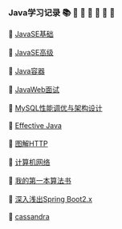 ### Java学习记录 :books: :closed_book: :green_book: :blue_book: :orange_book: :notebook: :notebook_with_decorative_cover:

:closed_book: [JavaSE基础](https://github.com/Cynaith/Java-Daily-Interview/blob/master/JavaSE%E5%9F%BA%E7%A1%80/JavaSE%E5%9F%BA%E7%A1%80.md)
<br/>
<br/>
:green_book: [JavaSE高级](https://github.com/Cynaith/Java-Daily-Interview/blob/master/JavaSE%E9%AB%98%E7%BA%A7/JavaSE%E9%AB%98%E7%BA%A7.md)
<br/>
<br/>
:blue_book: [Java容器](https://github.com/Cynaith/Java-Daily-Interview/blob/master/Java%E5%AE%B9%E5%99%A8/Java%E5%AE%B9%E5%99%A8.md)
<br/>
<br/>
:orange_book: [JavaWeb面试](https://github.com/Cynaith/Java-Daily-Interview/blob/master/JavaWeb%E9%9D%A2%E8%AF%95/JavaWeb%E9%9D%A2%E8%AF%95.md)
<br/>
<br/>
:green_book: [MySQL性能调优与架构设计](https://github.com/Cynaith/Java-Daily-Interview/blob/master/MySQL/MySQL%E6%80%A7%E8%83%BD%E8%B0%83%E4%BC%98%E4%B8%8E%E6%9E%B6%E6%9E%84%E8%AE%BE%E8%AE%A1.md)
<br/>
<br/>
:notebook: [Effective Java](https://github.com/Cynaith/Java-Daily-Interview/blob/master/EffectiveJava/EffectiveJava.md)
<br/>
<br/>
:closed_book: [图解HTTP](https://github.com/Cynaith/Java-Daily-Interview/blob/master/%E5%9B%BE%E8%A7%A3HTTP/%E5%9B%BE%E8%A7%A3HTTP.md)
<br/>
<br/>
:notebook_with_decorative_cover: [计算机网络](https://github.com/Cynaith/Java-Daily-Interview/blob/master/%E8%AE%A1%E7%AE%97%E6%9C%BA%E7%BD%91%E7%BB%9C/%E8%AE%A1%E7%AE%97%E6%9C%BA%E7%BD%91%E7%BB%9C.md)
<br/>
<br/>
:orange_book: [我的第一本算法书](https://github.com/Cynaith/Java-Daily-Interview/blob/master/%E6%88%91%E7%9A%84%E7%AC%AC%E4%B8%80%E6%9C%AC%E7%AE%97%E6%B3%95%E4%B9%A6/%E6%88%91%E7%9A%84%E7%AC%AC%E4%B8%80%E6%9C%AC%E7%AE%97%E6%B3%95%E4%B9%A6.md)
<br/>
<br/>
:blue_book: [深入浅出Spring Boot2.x]()
<br/>
<br/>
:green_book: [cassandra](https://github.com/Cynaith/Java-Daily-Interview/blob/master/cassandra/Cassandra%E7%9B%AE%E5%BD%95.md)

